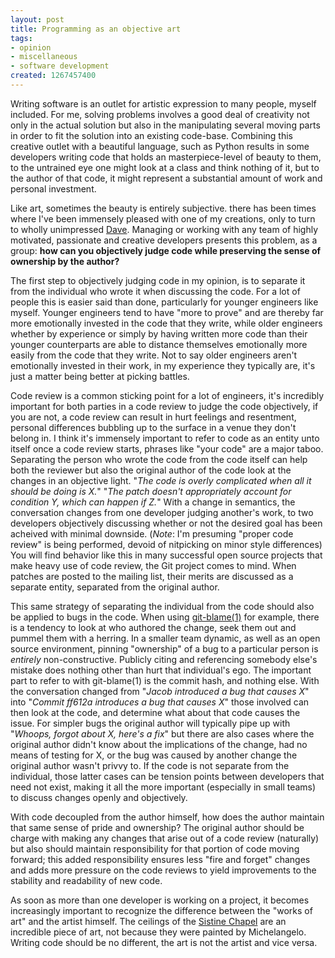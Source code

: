 ```yaml
--- 
layout: post
title: Programming as an objective art
tags: 
- opinion
- miscellaneous
- software development
created: 1267457400
---
```

Writing software is an outlet for artistic expression to many people, myself included.
For me, solving problems involves a good deal of creativity not only in the actual solution
but also in the manipulating several moving parts in order to fit the solution into an
existing code-base. Combining this creative outlet with a beautiful language, such as Python
results in some developers writing code that holds an masterpiece-level of beauty to them,
to the untrained eye one might look at a class and think nothing of it, but to the author of
that code, it might represent a substantial amount of work and personal investment.

Like art, sometimes the beauty is entirely subjective. there has been times where I've been
immensely pleased with one of my creations, only to turn to wholly unimpressed <a id="aptureLink_0iGpof5YL6" href="http://twitter.com/stuffonfire">Dave</a>. Managing
or working with any team of highly motivated, passionate and creative developers presents this
problem, as a group: **how can you objectively judge code while preserving the sense of ownership by
the author?**
<!--break-->
The first step to objectively judging code in my opinion, is to separate it from the individual
who wrote it when discussing the code. For a lot of people this is easier said than done, particularly
for younger engineers like myself. Younger engineers tend to have "more to prove" and are thereby
far more emotionally invested in the code that they write, while older engineers whether by experience
or simply by having written more code than their younger counterparts are able to distance themselves
emotionally more easily from the code that they write. Not to say older engineers aren't emotionally
invested in their work, in my experience they typically are, it's just a matter being better at picking battles.

Code review is a common sticking point for a lot of engineers, it's incredibly important for both
parties in a code review to judge the code objectively, if you are not, a code review can result in
hurt feelings and resentment, personal differences bubbling up to the surface in a venue they don't belong in. I think it's immensely important to refer to code as an entity unto itself
once a code review starts, phrases like "your code" are a major taboo. Separating the person who wrote
the code from the code itself can help both the reviewer but also the original author of the code
look at the changes in an objective light. "*The code is overly complicated when all it should be doing
is X.*" "*The patch doesn't appropriately account for condition Y, which can happen if Z.*" With a change
in semantics, the conversation changes from one developer judging another's work, to two developers
objectively discussing whether or not the desired goal has been acheived with minimal downside.
(*Note*: I'm presuming "proper code review" is being performed, devoid of nitpicking on minor style
differences) You will find behavior like this in many successful open source projects that make
heavy use of code review, the Git project comes to mind. When patches are posted to the mailing list,
their merits are discussed as a separate entity, separated from the original author.

This same strategy of separating the individual from the code should also be applied to bugs in the code.
When using <a id="aptureLink_BRxnybEToo" href="http://www.kernel.org/pub/software/scm/git/docs/git-blame.html">git-blame(1)</a> for example, there is a tendency to look at who authored the change, seek them
out and pummel them with a herring. In a smaller team dynamic, as well as an open source environment,
pinning "ownership" of a bug to a particular person is *entirely* non-constructive. Publicly citing
and referencing somebody else's mistake does nothing other than hurt that individual's ego. The
important part to refer to with git-blame(1) is the commit hash, and nothing else. With the conversation
changed from "*Jacob introduced a bug that causes X*" into "*Commit ff612a introduces a bug that causes X*"
those involved can then look at the code, and determine what about that code causes the issue. For
simpler bugs the original author will typically pipe up with "*Whoops, forgot about X, here's a fix*" but
there are also cases where the original author didn't know about the implications of the change, had
no means of testing for X, or the bug was caused by another change the original author wasn't privvy to. If the code is not separate from the individual, those latter cases can be tension points between developers that need not exist, making it all the more important (especially in small teams) to discuss changes openly and objectively.


With code decoupled from the author himself, how does the author maintain that same sense of pride
and ownership? The original author should be charge with making any changes that arise out of a
code review (naturally) but also should maintain responsibility for that portion of code moving
forward; this added responsibility ensures less "fire and forget" changes and adds more pressure on the
code reviews to yield improvements to the stability and readability of new code.

As soon as more than one developer is working on a project, it becomes increasingly important to recognize the difference between the "works of art" and the artist himself. The ceilings of the <a id="aptureLink_C8Ludq175A" href="http://en.wikipedia.org/wiki/Sistine%20Chapel%20ceiling">Sistine Chapel</a> are an incredible piece of art, not because they were painted by Michelangelo. Writing code should be no different, the art is not the artist and vice versa.
